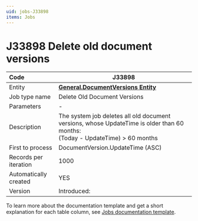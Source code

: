 ```yaml
---
uid: jobs-J33898
items: Jobs
---
```


# J33898 Delete old document versions

| Code                  | J33898 |
| :-------------------- | ------------------------------------------------------------|
| Entity                | **[General.DocumentVersions Entity](xref:General.DocumentVersions)**                      |
| Job type name         | Delete Old Document Versions                                                              |
| Parameters            | \-                                                                                        |
| Description           | The system job deletes all old document versions, whose UpdateTime is older than 60 months:<br/> (Today - UpdateTime) > 60 months |
| First to process      | DocumentVersion.UpdateTime (ASC)                                                          |
| Records per iteration | 1000                                                                                      |
| Automatically created | YES                                                                                       |
| Version               | Introduced:                                                                               |

To learn more about the documentation template and get a short explanation for each table column, see [Jobs documentation template](template.md).
